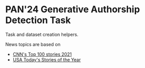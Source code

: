 # PAN'24 Generative Authorship Detection Task

Task and dataset creation helpers.

News topics are based on

- [CNN's Top 100 stories 2021](https://web.archive.org/web/20221123040800/https://edition.cnn.com/2021/12/30/us/top-100-digital-stories-2021-cec/index.html)
- [USA Today's Stories of the Year](https://web.archive.org/web/20211216195042/https://eu.usatoday.com/in-depth/news/nation/2021/12/16/biggest-stories-of-year-2021/6425769001/)
